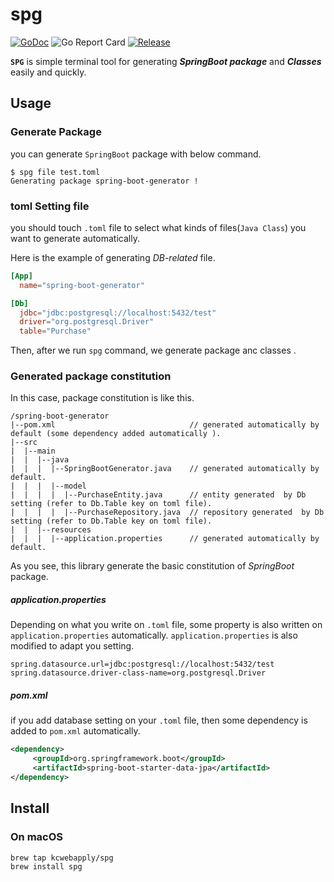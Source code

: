 # spg

[![GoDoc](https://godoc.org/github.com/kcwebapply/spg?status.svg)](https://godoc.org/github.com/kcwebapply/spg)
![Go Report Card](https://goreportcard.com/badge/github.com/kcwebapply/spg)
[![Release](https://img.shields.io/github/release/kcwebapply/spg.svg?style=flat-square)](https://github.com/kcwebapply/spg/release)

**`SPG`** is simple terminal tool for generating **_SpringBoot package_**  and _**Classes**_ easily and quickly.

## Usage

### Generate Package
you can generate `SpringBoot` package with below command.
```terminal
$ spg file test.toml
Generating package spring-boot-generator !
```



### toml Setting file
you should touch `.toml` file to select what kinds of files(`Java Class`) you want to generate automatically.

Here is the example of generating _DB-related_ file.

```toml
[App]
  name="spring-boot-generator"

[Db]
  jdbc="jdbc:postgresql://localhost:5432/test"
  driver="org.postgresql.Driver"
  table="Purchase"
```

Then, after we run `spg` command, we generate package anc classes .

### Generated package constitution
In this case, package constitution is like this.

```
/spring-boot-generator
|--pom.xml                              // generated automatically by default (some dependency added automatically ).
|--src
|  |--main
|  |  |--java
|  |  |  |--SpringBootGenerator.java    // generated automatically by default.
|  |  |  |--model
|  |  |  |  |--PurchaseEntity.java      // entity generated  by Db setting (refer to Db.Table key on toml file). 
|  |  |  |  |--PurchaseRepository.java  // repository generated  by Db setting (refer to Db.Table key on toml file).
|  |  |--resources
|  |  |  |--application.properties      // generated automatically by default.
```
As you see, this library generate the basic constitution of _SpringBoot_ package.

##### application.properties
Depending on what you write on `.toml` file, some property is also written on `application.properties` automatically.
`application.properties` is also modified to adapt you setting.

```
spring.datasource.url=jdbc:postgresql://localhost:5432/test
spring.datasource.driver-class-name=org.postgresql.Driver
```

##### pom.xml
if you add database setting on your `.toml` file, then some dependency is added to `pom.xml` automatically.

```xml
<dependency>
     <groupId>org.springframework.boot</groupId>
     <artifactId>spring-boot-starter-data-jpa</artifactId>
</dependency>
```



## Install

### On macOS

```
brew tap kcwebapply/spg
brew install spg
```



